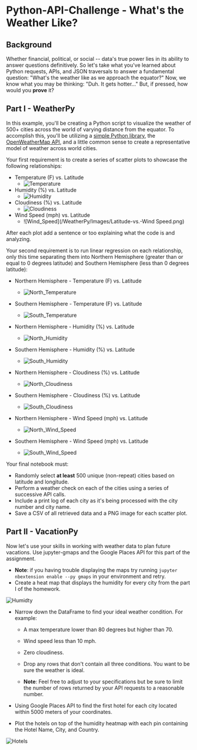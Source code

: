 # Python-API-Challenge - What's the Weather Like?

## Background

Whether financial, political, or social -- data's true power lies in its ability to answer questions definitively. So let's take what you've learned about Python requests, APIs, and JSON traversals to answer a fundamental question: "What's the weather like as we approach the equator?"
Now, we know what you may be thinking: "Duh. It gets hotter..."
But, if pressed, how would you **prove** it?

## Part I - WeatherPy

In this example, you'll be creating a Python script to visualize the weather of 500+ cities across the world of varying distance from the equator. To accomplish this, you'll be utilizing a [simple Python library](https://pypi.python.org/pypi/citipy), the [OpenWeatherMap API](https://openweathermap.org/api), and a little common sense to create a representative model of weather across world cities.

Your first requirement is to create a series of scatter plots to showcase the following relationships:

* Temperature (F) vs. Latitude
	* ![Temperature](/WeatherPy/Images/Latitude-vs.-Max-Temperature.png)
* Humidity (%) vs. Latitude
	* ![Humidity](/WeatherPy/Images/Latitude-vs.-Humidity.png)
* Cloudiness (%) vs. Latitude
	* ![Cloudiness](/WeatherPy/Images/Latitude-vs.-Cloudiness.png)
* Wind Speed (mph) vs. Latitude
	* ![Wind_Speed](/WeatherPy/Images/Latitude-vs.-Wind Speed.png)

After each plot add a sentence or too explaining what the code is and analyzing.

Your second requirement is to run linear regression on each relationship, only this time separating them into Northern Hemisphere (greater than or equal to 0 degrees latitude) and Southern Hemisphere (less than 0 degrees latitude):

* Northern Hemisphere - Temperature (F) vs. Latitude
	* ![North_Temperature](/WeatherPy/Images/Northern_Hemisphere_-_Max_Temperature_vs._Latitude.png)
* Southern Hemisphere - Temperature (F) vs. Latitude
	* ![South_Temperature](/WeatherPy/Images/Southern_Hemisphere_-_Max_Temperature_vs._Latitude.png)

* Northern Hemisphere - Humidity (%) vs. Latitude
	* ![North_Humidity](/WeatherPy/Images/Northern_Hemisphere_-_Humidity_vs._Latitude.png)

* Southern Hemisphere - Humidity (%) vs. Latitude
	* ![South_Humidity](/WeatherPy/Images/Southern_Hemisphere_-_Humidity_vs._Latitude.png)

* Northern Hemisphere - Cloudiness (%) vs. Latitude
	* ![North_Cloudiness](/WeatherPy/Images/Northern_Hemisphere_-_Cloudiness_vs._Latitude.png)

* Southern Hemisphere - Cloudiness (%) vs. Latitude
	* ![South_Cloudiness](/WeatherPy/Images/Southern_Hemisphere_-_Cloudiness_vs._Latitude.png)

* Northern Hemisphere - Wind Speed (mph) vs. Latitude
	* ![North_Wind_Speed](/WeatherPy/Images/Northern_Hemisphere_-_Wind_Speed_vs._Latitude.png)

* Southern Hemisphere - Wind Speed (mph) vs. Latitude
	* ![South_Wind_Speed](/WeatherPy/Images/Southern_Hemisphere_-_Wind_Speed_vs._Latitude.png)

Your final notebook must:

* Randomly select **at least** 500 unique (non-repeat) cities based on latitude and longitude.
* Perform a weather check on each of the cities using a series of successive API calls.
* Include a print log of each city as it's being processed with the city number and city name.
* Save a CSV of all retrieved data and a PNG image for each scatter plot.

## Part II - VacationPy


Now let's use your skills in working with weather data to plan future vacations. Use jupyter-gmaps and the Google Places API for this part of the assignment.

* **Note**: if you having trouble displaying the maps try running `jupyter nbextension enable --py gmaps` in your environment and retry.
* Create a heat map that displays the humidity for every city from the part I of the homework.

![Humidty](/VacationPy/Images/humidty.png)

* Narrow down the DataFrame to find your ideal weather condition. For example:

    * A max temperature lower than 80 degrees but higher than 70.


    * Wind speed less than 10 mph.


    * Zero cloudiness.


    * Drop any rows that don't contain all three conditions. You want to be sure the weather is ideal.


    * **Note**: Feel free to adjust to your specifications but be sure to limit the number of rows returned by your API requests to a reasonable number.

* Using Google Places API to find the first hotel for each city located within 5000 meters of your coordinates.

* Plot the hotels on top of the humidity heatmap with each pin containing the Hotel Name, City, and Country.

![Hotels](/VacationPy/Images/hotel.png)



